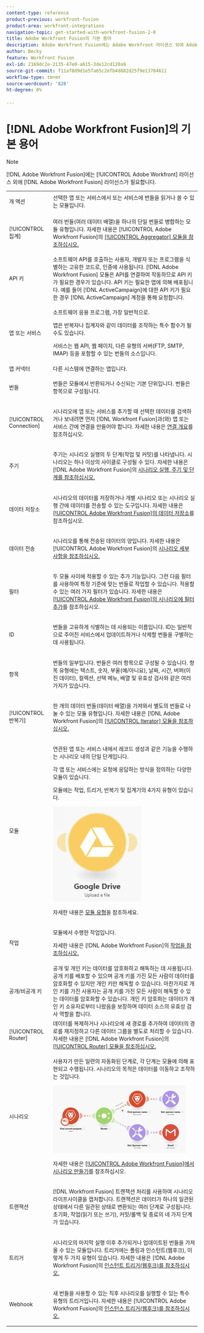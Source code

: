 ```yaml
---
content-type: reference
product-previous: workfront-fusion
product-area: workfront-integrations
navigation-topic: get-started-with-workfront-fusion-2-0
title: Adobe Workfront Fusion의 기본 용어
description: Adobe Workfront Fusion에는 Adobe Workfront 라이센스 외에 Adobe Workfront Fusion 라이센스가 필요합니다.
author: Becky
feature: Workfront Fusion
exl-id: 2169dc2e-2135-47e0-a615-3de12cd120a9
source-git-commit: f11af8d9d1e5fa65c2efb4d882d25f9e13784611
workflow-type: tm+mt
source-wordcount: '828'
ht-degree: 0%

---
```


# [!DNL Adobe Workfront Fusion]의 기본 용어

>[!NOTE]
>
>[!DNL Adobe Workfront Fusion]에는 [!UICONTROL Adobe Workfront] 라이선스 외에 [!DNL Adobe Workfront Fusion] 라이선스가 필요합니다.


<table style="table-layout:auto">
 <col> 
 <col> 
 <tbody> 
  <tr> 
   <td role="rowheader"> <p>개 액션</p> </td> 
   <td>선택한 앱 또는 서비스에서 또는 서비스에 번들을 읽거나 쓸 수 있는 모듈입니다.</td> 
  </tr> 
  <tr> 
   <td role="rowheader"> <p>[!UICONTROL 집계]</p> </td> 
   <td> <p>여러 번들(여러 데이터 배열)을 하나의 단일 번들로 병합하는 모듈 유형입니다. 자세한 내용은 [!UICONTROL Adobe Workfront Fusion]</a>의 <a href="../../workfront-fusion/modules/aggregator-module.md" class="MCXref xref">[!UICONTROL Aggregator] 모듈을 참조하십시오.</p> </td> 
  </tr> 
  <tr> 
   <td role="rowheader">API 키</td> 
   <td>소프트웨어 API를 호출하는 사용자, 개발자 또는 프로그램을 식별하는 고유한 코드로, 인증에 사용됩니다. [!DNL Adobe Workfront Fusion] 모듈은 API를 연결하여 작동하므로 API 키가 필요한 경우가 있습니다. API 키는 필요한 앱에 의해 배포됩니다. 예를 들어 [!DNL ActiveCampaign]에 대한 API 키가 필요한 경우 [!DNL ActiveCampaign] 계정을 통해 요청합니다.</td> 
  </tr> 
  <tr> 
   <td role="rowheader">앱 또는 서비스</td> 
   <td> <p>소프트웨어 응용 프로그램, 가장 일반적으로.</p> <p>앱은 반복자나 집계자와 같이 데이터를 조작하는 특수 함수가 될 수도 있습니다. </p> <p>서비스는 웹 API, 웹 페이지, 다른 유형의 서버(FTP, SMTP, IMAP) 등을 포함할 수 있는 번들의 소스입니다. </p>  </td> 
  </tr> 
  <tr> 
   <td role="rowheader">앱 커넥터</td> 
   <td>다른 시스템에 연결하는 앱입니다.</td> 
  </tr> 
  <tr> 
   <td role="rowheader"> <p>번들</p> </td> 
   <td> <p>번들은 모듈에서 반환되거나 수신되는 기본 단위입니다. 번들은 항목으로 구성됩니다.</p> </td> 
  </tr> 
  <tr> 
   <td role="rowheader"> <p>[!UICONTROL Connection]</p> </td> 
   <td> <p>시나리오에 앱 또는 서비스를 추가할 때 선택한 데이터를 검색하거나 보내려면 먼저 [!DNL Workfront Fusion]과(와) 앱 또는 서비스 간에 연결을 만들어야 합니다. 자세한 내용은 <a href="../../workfront-fusion/connections/about-connecting-wf-fusion-to-app-or-service.md" class="MCXref xref">연결 개요</a>를 참조하십시오.</p> </td> 
  </tr> 
  <tr> 
   <td role="rowheader"> <p>주기</p> </td> 
   <td> <p>주기는 시나리오 실행의 두 단계(작업 및 커밋)를 나타냅니다. 시나리오는 하나 이상의 사이클로 구성될 수 있다. 자세한 내용은 [!DNL Adobe Workfront Fusion]</a>의 <a href="../../workfront-fusion/scenarios/scenario-execution-cycles-phases.md" class="MCXref xref">시나리오 실행, 주기 및 단계를 참조하십시오.</p> </td> 
  </tr> 
  <tr> 
   <td role="rowheader"> <p>데이터 저장소</p> </td> 
   <td> <p>시나리오의 데이터를 저장하거나 개별 시나리오 또는 시나리오 실행 간에 데이터를 전송할 수 있는 도구입니다. 자세한 내용은 <a href="../../workfront-fusion/modules/data-stores.md" class="MCXref xref">[!UICONTROL Adobe Workfront Fusion]의 데이터 저장소</a>를 참조하십시오.</p> </td> 
  </tr> 
  <tr> 
   <td role="rowheader"> <p>데이터 전송</p> </td> 
   <td> <p>시나리오를 통해 전송된 데이터의 양입니다. 자세한 내용은 [!UICONTROL Adobe Workfront Fusion]</a>의 <a href="../../workfront-fusion/scenarios/scenario-detail.md" class="MCXref xref">시나리오 세부 사항을 참조하십시오.</p> </td> 
  </tr> 
  <tr> 
   <td role="rowheader"> <p>필터</p> </td> 
   <td> <p>두 모듈 사이에 적용할 수 있는 추가 기능입니다. 그런 다음 필터를 사용하여 특정 기준에 맞는 번들로 작업할 수 있습니다. 적용할 수 있는 여러 가지 필터가 있습니다. 자세한 내용은 <a href="../../workfront-fusion/scenarios/add-a-filter-to-a-scenario.md" class="MCXref xref">[!UICONTROL Adobe Workfront Fusion]의 시나리오에 필터 추가</a>를 참조하십시오.</p> </td> 
  </tr> 
  <tr> 
   <td role="rowheader"> <p>ID</p> </td> 
   <td> <p>번들을 고유하게 식별하는 데 사용되는 이름입니다. ID는 일반적으로 주어진 서비스에서 업데이트하거나 삭제할 번들을 구별하는 데 사용됩니다.</p> </td> 
  </tr> 
  <tr> 
   <td role="rowheader"> <p>항목</p> </td> 
   <td> <p>번들의 일부입니다. 번들은 여러 항목으로 구성될 수 있습니다. 항목 유형에는 텍스트, 숫자, 부울(예/아니요), 날짜, 시간, 버퍼(이진 데이터), 컬렉션, 선택 메뉴, 배열 및 유효성 검사와 같은 여러 가지가 있습니다.</p> </td> 
  </tr> 
  <tr> 
   <td role="rowheader"> <p>[!UICONTROL 반복기]</p> </td> 
   <td> <p>한 개의 데이터 번들(데이터 배열)을 가져와서 별도의 번들로 나눌 수 있는 모듈 유형입니다. 자세한 내용은 [!DNL Adobe Workfront Fusion]</a>의 <a href="../../workfront-fusion/modules/iterator-module.md" class="MCXref xref">[!UICONTROL Iterator] 모듈을 참조하십시오.</p> </td> 
  </tr> 
  <tr> 
   <td role="rowheader"> <p>모듈</p> </td> 
   <td> <p>연관된 앱 또는 서비스 내에서 레코드 생성과 같은 기능을 수행하는 시나리오 내의 단일 단계입니다.</p> <p>각 앱 또는 서비스에는 요청에 응답하는 방식을 정의하는 다양한 모듈이 있습니다.</p> <p>모듈에는 작업, 트리거, 반복기 및 집계기의 4가지 유형이 있습니다.</p> <p> <img src="assets/module.jpg"> </p> <p>자세한 내용은 <a href="../../workfront-fusion/modules/module-types.md" class="MCXref xref">모듈 유형</a>을 참조하세요.</p> </td> 
  </tr> 
  <tr> 
   <td role="rowheader"> <p>작업</p> </td> 
   <td> <p>모듈에서 수행한 작업입니다.</p><p>자세한 내용은 [!DNL Adobe Workfront Fusion]</a>의 <a href="../../workfront-fusion/get-started/operations-in-workfront-fusion.md" class="MCXref xref">작업을 참조하십시오.</p>
  </tr> 
  <tr> 
   <td role="rowheader">공개/비공개 키</td> 
   <td>공개 및 개인 키는 데이터를 암호화하고 해독하는 데 사용됩니다. 공개 키를 배포할 수 있으며 공개 키를 가진 모든 사람이 데이터를 암호화할 수 있지만 개인 키만 해독할 수 있습니다. 마찬가지로 개인 키를 가진 사용자는 공개 키를 가진 모든 사람이 해독할 수 있는 데이터를 암호화할 수 있습니다. 개인 키 암호화는 데이터가 개인 키 소유자로부터 나왔음을 보장하며 데이터 소스의 유효성 검사 역할을 합니다.</td> 
  </tr> 
  <tr> 
   <td role="rowheader"> <p>[!UICONTROL Router]</p> </td> 
   <td>데이터를 복제하거나 시나리오에 새 경로를 추가하여 데이터의 경로를 재지정하고 다른 데이터 그룹을 별도로 처리할 수 있습니다. 자세한 내용은 [!DNL Adobe Workfront Fusion]</a>의 <a href="../../workfront-fusion/modules/router-module.md" class="MCXref xref">[!UICONTROL Router] 모듈을 참조하십시오.</td> 
  </tr> 
  <tr> 
   <td role="rowheader"> <p>시나리오</p> </td> 
   <td> <p>사용자가 만든 일련의 자동화된 단계로, 각 단계는 모듈에 의해 표현되고 수행됩니다. 시나리오의 목적은 데이터를 이동하고 조작하는 것입니다.</p> <p> <img src="assets/scenario-350x178.jpg" style="width: 350;height: 178;"> </p> <p> 자세한 내용은 <a href="../../workfront-fusion/scenarios/create-a-scenario.md" class="MCXref xref">[!UICONTROL Adobe Workfront Fusion]에서 시나리오 만들기</a>를 참조하십시오.</p> </td> 
  </tr> 
  <tr> 
   <td role="rowheader"> <p>트랜잭션</p> </td> 
   <td> <p>[!DNL Workfront Fusion] 트랜잭션 처리를 사용하여 시나리오 라이프사이클을 캡처합니다. 트랜잭션은 데이터가 하나의 일관된 상태에서 다른 일관된 상태로 변환되는 여러 단계로 구성됩니다. 초기화, 작업(읽기 또는 쓰기), 커밋/롤백 및 종료의 네 가지 단계가 있습니다.</p> </td> 
  </tr> 
  <tr> 
   <td role="rowheader"> <p>트리거</p> </td> 
   <td> <p>시나리오의 마지막 실행 이후 추가되거나 업데이트된 번들을 가져올 수 있는 모듈입니다. 트리거에는 폴링과 인스턴트(웹후크), 이렇게 두 가지 유형이 있습니다. 자세한 내용은 [!DNL Adobe Workfront Fusion]</a>의 <a href="../../workfront-fusion/webhooks/instant-triggers-webhooks.md" class="MCXref xref">인스턴트 트리거(웹후크)를 참조하십시오.</p> </td> 
  </tr> 
  <tr> 
   <td role="rowheader"> <p>Webhook</p> </td> 
   <td> <p>새 번들을 사용할 수 있는 직후 시나리오를 실행할 수 있는 특수 유형의 트리거입니다. 자세한 내용은 [!UICONTROL Adobe Workfront Fusion]</a>의 <a href="../../workfront-fusion/webhooks/instant-triggers-webhooks.md" class="MCXref xref">인스턴스 트리거(웹후크)를 참조하십시오.</p> </td> 
  </tr> 
 </tbody> 
</table>
